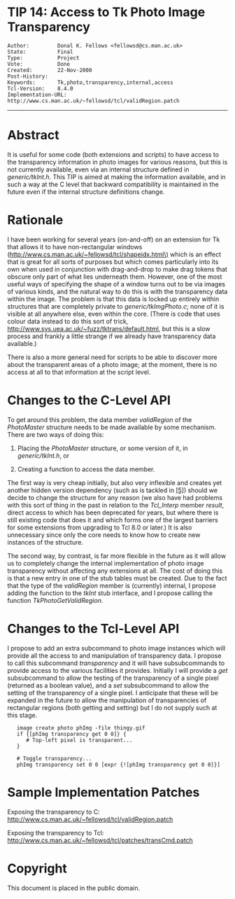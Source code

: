 # TIP 14: Access to Tk Photo Image Transparency
	Author:         Donal K. Fellows <fellowsd@cs.man.ac.uk>
	State:          Final
	Type:           Project
	Vote:           Done
	Created:        22-Nov-2000
	Post-History:   
	Keywords:       Tk,photo,transparency,internal,access
	Tcl-Version:    8.4.0
	Implementation-URL: http://www.cs.man.ac.uk/~fellowsd/tcl/validRegion.patch
-----

# Abstract

It is useful for some code \(both extensions and scripts\) to have
access to the transparency information in photo images for various
reasons, but this is not currently available, even via an internal
structure defined in _generic/tkInt.h_.  This TIP is aimed at making
the information available, and in such a way at the C level that
backward compatibility is maintained in the future even if the
internal structure definitions change.

# Rationale

I have been working for several years \(on-and-off\) on an extension for
Tk that allows it to have non-rectangular windows
\(<http://www.cs.man.ac.uk/~fellowsd/tcl/shapeidx.html\)> which is an
effect that is great for all sorts of purposes but which comes
particularly into its own when used in conjunction with drag-and-drop
to make drag tokens that obscure only part of what lies underneath
them.  However, one of the most useful ways of specifying the shape of
a window turns out to be via images of various kinds, and the natural
way to do this is with the transparency data within the image.  The
problem is that this data is locked up entirely within structures that
are completely private to _generic/tkImgPhoto.c_; none of it is
visible at all anywhere else, even within the core.  \(There is code
that uses colour data instead to do this sort of trick,
<http://www.sys.uea.ac.uk/~fuzz/tktrans/default.html,> but this is a
slow process and frankly a little strange if we already have
transparency data available.\)

There is also a more general need for scripts to be able to discover
more about the transparent areas of a photo image; at the moment,
there is no access at all to that information at the script level.

# Changes to the C-Level API

To get around this problem, the data member _validRegion_ of the
_PhotoMaster_ structure needs to be made available by some
mechanism.  There are two ways of doing this:

 1. Placing the _PhotoMaster_ structure, or some version of it, in
    _generic/tkInt.h_, or

 2. Creating a function to access the data member.

The first way is very cheap initially, but also very inflexible and
creates yet another hidden version dependency \(such as is tackled in
[[5]](5.md)\) should we decide to change the structure for any reason \(we also
have had problems with this sort of thing in the past in relation to
the _Tcl\_Interp_ member _result_, direct access to which has been
deprecated for years, but where there is still existing code that does
it and which forms one of the largest barriers for some extensions
from upgrading to Tcl 8.0 or later.\)  It is also unnecessary since
only the core needs to know how to create new instances of the
structure.

The second way, by contrast, is far more flexible in the future as it
will allow us to completely change the internal implementation of
photo image transparency without affecting any extensions at all.  The
cost of doing this is that a new entry in one of the stub tables must
be created.  Due to the fact that the type of the _validRegion_
member is \(currently\) internal, I propose adding the function to the
_tkInt_ stub interface, and I propose calling the function
_TkPhotoGetValidRegion_.

# Changes to the Tcl-Level API

I propose to add an extra subcommand to photo image instances which
will provide all the access to and manipulation of transparency data.
I propose to call this subcommand _transparency_ and it will have
subsubcommands to provide access to the various facilities it provides.
Initially I will provide a _get_ subsubcommand to allow the testing
of the transparency of a single pixel \(returned as a boolean value\),
and a _set_ subsubcommand to allow the setting of the transparency of
a single pixel.  I anticipate that these will be expanded in the future
to allow the manipulation of transparencies of rectangular regions
\(both getting and setting\) but I do not supply such at this stage.

	   image create photo phImg -file thingy.gif
	   if {[phImg transparency get 0 0]} {
	      # Top-left pixel is transparent...
	   }
	
	   # Toggle transparency...
	   phImg transparency set 0 0 [expr {![phImg transparency get 0 0]}]

# Sample Implementation Patches

Exposing the transparency to C:
<http://www.cs.man.ac.uk/~fellowsd/tcl/validRegion.patch>

Exposing the transparency to Tcl:
<http://www.cs.man.ac.uk/~fellowsd/tcl/patches/transCmd.patch>

# Copyright

This document is placed in the public domain.

